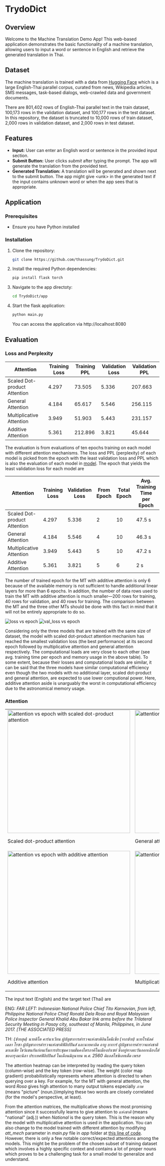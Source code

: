 # TrydoDict

## Overview

   Welcome to the Machine Translation Demo App! This web-based application demonstrates the basic functionality of a machine translation, allowing users to input a word or sentence in English and retrieve the generated translation in Thai.

## Dataset

   The machine translation is trained with a data from [Hugging Face](https://huggingface.co/datasets/scb_mt_enth_2020) which is a large English-Thai parallel corpus, curated from news, Wikipedia articles, SMS messages, task-based dialogs, web-crawled data and government documents.

   There are 801,402 rows of English-Thai parallel text in the train dataset, 100,173 rows in the validation dataset, and 100,177 rows in the test dataset. In this repository, the dataset is truncated to 10,000 rows of train dataset, 2,000 rows in validation dataset, and 2,000 rows in test dataset.

## Features

   - **Input:** User can enter an English word or sentence in the provided input section.
   - **Submit Button:** User clicks *submit* after typing the prompt. The app will generate the translation from the provided text.
   - **Generated Translation:** A translation will be generated and shown next to the submit button. The app might give &lt;unk&gt; in the generated text if the input contains unknown word or when the app sees that is appropriate.

## Application

### Prerequisites

- Ensure you have Python installed

### Installation

1. Clone the repository:

   ```bash
   git clone https://github.com/thassung/TrydoDict.git
   ```

2. Install the required Python dependencies:

   ```bash
   pip install flask torch
   ```

3. Navigate to the app directoty:
   ```bash
   cd TrydoDict/app
   ```

4. Start the flask application:
   ```bash
   python main.py
   ```

   You can access the application via http://localhost:8080

## Evaluation

### Loss and Perplexity

| Attention | Training Loss | Training PPL | Validation Loss | Validation PPL |
|----------|---------------|--------------|-----------------|----------------|
| Scaled Dot-product Attention | 4.297 | 73.505 | 5.336 | 207.663 |
| General Attention | 4.184 | 65.617 | 5.546 | 256.115 |
| Multiplicative Attention | 3.949 | 51.903 | 5.443 | 231.157 |
| Additive Attention | 5.361 | 212.896 | 3.821 | 45.644 | 

   The evaluation is from evaluations of ten epochs training on each model with different attention mechanisms. The loss and PPL (perplexity) of each model is picked from the epoch with the least validation loss and PPL which is also the evaluation of each model in [model](model). The epoch that yields the least validation loss for each model are

| Attention | Training Loss | Validation Loss | From Epoch | Total Epoch | Avg. Training Time per Epoch | Memory Usage |
|----------|---------------|--------------|-----------------|----------------|----------------|----------------|
| Scaled Dot-product Attention | 4.297 | 5.336 | 2 | 10 | 47.5 s | 4.89 GB |
| General Attention | 4.184 | 5.546 | 4 | 10 | 46.3 s | 4.89 GB |
| Multiplicative Attention | 3.949 | 5.443 | 5 | 10 | 47.2 s | 4.99 GB |
| Additive Attention | 5.361 | 3.821 | 5 | 6 | 2 s | 12.46 GB |

   The number of trained epoch for the MT with additive attention is only 6 because of the available memory is not sufficient to handle additional linear layers for more than 6 epochs. In addition, the number of data rows used to train the MT with additive attention is much smaller—200 rows for training, 40 rows for validation, and 40 rows for training. The comparison between the MT and the three other MTs should be done with this fact in mind that it will not be entirely appropriate to do so.

![loss vs epoch](./model/evaluation/losses.png)
![val_loss vs epoch](./model/evaluation/val_losses.png)

   Considering only the three models that are trained with the same size of dataset, the model with scaled dot-product attention mechanism has reached the smallest validation loss (the best performance) at its second epoch followed by multiplicative attention and general attention respectively. The computational loads are very close to each other (see avg. training time per epoch and memory usage in the above table). To some extent, because their losses and computational loads are similar, it can be said that the three models have similar computational efficiency even though the two models with no additional layer, scaled dot-product and general attention, are expected to use lower computional power. Here, additive attention aside is unarguably the worst in computational efficiency due to the astronomical memory usage.

### Attention

<table>
  <tr>
    <td>
      <img src="./model/evaluation/attention_scaled-dot-product.png" alt="attention vs epoch with scaled dot-product attention" width="400">
      <p>Scaled dot-product attention</p>
    </td>
    <td>
      <img src="./model/evaluation/attention_general.png" alt="attention vs epoch with general attention" width="400">
      <p>General attention</p>
    </td>
  </tr>
  <tr>
    <td>
      <img src="./model/evaluation/attention_additive.png" alt="attention vs epoch with additive attention" width="400">
      <p>Additive attention</p>
    </td>
    <td>
      <img src="./model/evaluation/attention_multiplicative.png" alt="attention vs epoch with multiplicative attention" width="400">
      <p>Multiplicative attention</p>
    </td>
  </tr>
</table>

The input text (English) and the target text (Thai) are

ENG: *FAR LEFT: Indonesian National Police Chief Tito Karnavian, from left, Philippine National Police Chief Ronald Dela Rosa and Royal Malaysian Police Inspector General Khalid Abu Bakar link arms before the Trilateral Security Meeting in Pasay city, southeast of Manila, Philippines, in June 2017. [THE ASSOCIATED PRESS]*

TH: *(ซ้ายสุด) นายติโต คาร์นาเวียน ผู้บัญชาการตํารวจแห่งชาติอินโดนีเซีย (จากซ้าย) นายโรนัลด์ เดลา โรซา ผู้บัญชาการตํารวจแห่งชาติฟิลิปปินส์ และนายคาลิด อาบู บาการ์ ผู้บัญชาการตํารวจแห่งชาติมาเลเซีย ไขว้แขนกันก่อนเริ่มการประชุมความมั่นคงไตรภาคีในเมืองปาเซย์ ซึ่งอยู่ทางตะวันออกเฉียงใต้ของกรุงมะนิลา ประเทศฟิลิปปินส์ ในเดือนมิถุนายน พ.ศ. 2560 ดิแอสโซซิเอทเต็ด เพรส*

   The attention heatmap can be interpreted by reading the query token (column-wise) and the key token (row-wise). The weight (color map gradient) probabilistically represents where attention is directed to when querying over a key. For example, for the MT with general attention, the word *Rosa* gives high attention to many output tokens especially *ภาพ* (means "picture" (noun.))implying these two words are closely correlated (for the model's perspective, at least).

   From the attention matrices, the multiplicative shows the most promising attention since it successfully learns to give attention to *แห่งชาติ* (means "national" (adj.)) when *National* is the query token. This is the reason why the model with multiplicative attention is used in the application. You can also change to the model trained with different attention by modifying *att_mech* parameter in *main.py* file in *app* folder at [this line of code]('./app/main.py#335). However, there is only a few notable correct/expected attentions among the models. This might be the problem of the chosen subset of training dataset which involves a highly specific context and contains a lot of proper nouns which proves to be a challenging task for a small model to generalize and understand.
